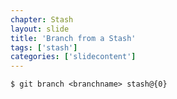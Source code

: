 ```yaml
---
chapter: Stash
layout: slide
title: 'Branch from a Stash'
tags: ['stash']
categories: ['slidecontent']
---
```


	$ git branch <branchname> stash@{0}